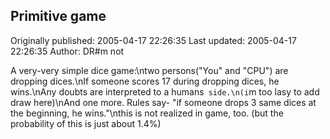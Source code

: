 ## Primitive game

Originally published: 2005-04-17 22:26:35
Last updated: 2005-04-17 22:26:35
Author: DR#m not

A very-very simple dice game:\ntwo persons("You" and "CPU") are dropping dices.\nIf someone scores 17 during dropping dices, he wins.\nAny doubts are interpreted to a humans` side.\n(i`m too lasy to add draw here)\nAnd one more. Rules say- "if someone drops 3 same dices at the beginning, he wins."\nthis is not realized in game, too. (but the probability of this is just about 1.4%)